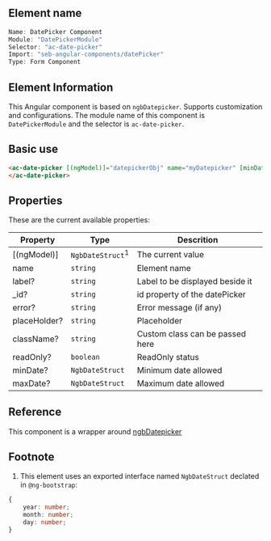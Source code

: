 ## Element name

```javascript
Name: DatePicker Component
Module: "DatePickerModule"
Selector: "ac-date-picker"
Import: "seb-angular-components/datePicker"
Type: Form Component
```

## Element Information

This Angular component is based on `ngbDatepicker`. Supports customization and configurations. The module name of this component is `DatePickerModule` and the selector is `ac-date-picker`.

## Basic use

```html
<ac-date-picker [(ngModel)]="datepickerObj" name="myDatepicker" [minDate]="minimumDesiredDateObj" [maxDate]="maximumDesiredDateObj">
</ac-date-picker>
```

## Properties

These are the current available properties:

| Property     | Type                        | Descrition                      |
| ------------ | --------------------------- | ------------------------------- |
| [(ngModel)]  | `NgbDateStruct`<sup>1</sup> | The current value               |
| name         | `string`                    | Element name                    |
| label?       | `string`                    | Label to be displayed beside it |
| \_id?        | `string`                    | id property of the datePicker   |
| error?       | `string`                    | Error message (if any)          |
| placeHolder? | `string`                    | Placeholder                     |
| className?   | `string`                    | Custom class can be passed here |
| readOnly?    | `boolean`                   | ReadOnly status                 |
| minDate?     | `NgbDateStruct`             | Minimum date allowed            |
| maxDate?     | `NgbDateStruct`             | Maximum date allowed            |

## Reference

This component is a wrapper around [ngbDatepicker](https://ng-bootstrap.github.io/#/components/datepicker/overview)

## Footnote

1. This element uses an exported interface named `NgbDateStruct` declated in `@ng-bootstrap`:

```typescript
{
    year: number;
    month: number;
    day: number;
}
```
